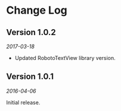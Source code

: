 Change Log
==========
## Version 1.0.2

_2017-03-18_

 * Updated RobotoTextView library version.


## Version 1.0.1

_2016-04-06_

Initial release.

